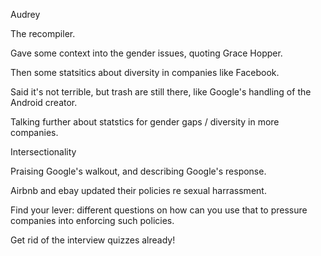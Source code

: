 Audrey

The recompiler.

Gave some context into the gender issues, quoting Grace Hopper.

Then some statsitics about diversity in companies like Facebook.

Said it's not terrible, but trash are still there, like Google's handling of the Android creator.

Talking further about statstics for gender gaps / diversity in more companies.

Intersectionality

Praising Google's walkout, and describing Google's response.

Airbnb and ebay updated their policies re sexual harrassment.

Find your lever: different questions on how can you use that to pressure companies into enforcing such policies.

Get rid of the interview quizzes already!
